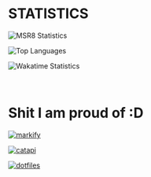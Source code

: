 # STATISTICS

![MSR8 Statistics](https://github-readme-stats.vercel.app/api?username=msr8&show_icons=true&hide=prs&theme=dark)

![Top Languages](https://github-readme-stats.vercel.app/api/top-langs/?username=msr8&title_color=fff&icon_color=79ff97&text_color=9f9f9f&bg_color=151515&layout=compact)

![Wakatime Statistics](https://github-readme-stats.vercel.app/api/wakatime?username=msr8&title_color=fff&icon_color=79ff97&text_color=9f9f9f&bg_color=151515&layout=compact)

<br>

# Shit I am proud of :D

[ ![markify](https://github-readme-stats.vercel.app/api/pin/?username=msr8&repo=markify&theme=github_dark) ](https://github.com/msr8/markify)

[ ![catapi](https://github-readme-stats.vercel.app/api/pin/?username=msr8&repo=catapi&theme=github_dark) ](https://github.com/msr8/catapi)

[ ![dotfiles](https://github-readme-stats.vercel.app/api/pin/?username=msr8&repo=dotfiles&theme=github_dark) ](https://github.com/msr8/dotfiles)




<!--
GOOD THEMES

dark
radical
midnight-purple
github_dark

![Kittinan's github stats](https://github-readme-stats.vercel.app/api?username=kittinan&show_icons=true&title_color=fff&icon_color=79ff97&text_color=9f9f9f&bg_color=151515)

-->



